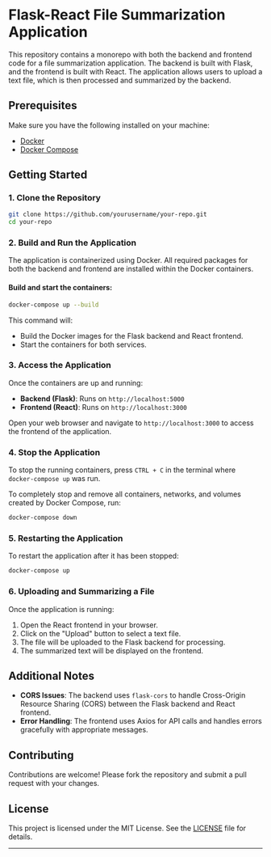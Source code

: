 # Flask-React File Summarization Application

This repository contains a monorepo with both the backend and frontend code for a file summarization application. The backend is built with Flask, and the frontend is built with React. The application allows users to upload a text file, which is then processed and summarized by the backend.

## Prerequisites

Make sure you have the following installed on your machine:

- [Docker](https://www.docker.com/get-started)
- [Docker Compose](https://docs.docker.com/compose/install/)

## Getting Started

### 1. Clone the Repository

```bash
git clone https://github.com/yourusername/your-repo.git
cd your-repo
```

### 2. Build and Run the Application

The application is containerized using Docker. All required packages for both the backend and frontend are installed within the Docker containers.

#### Build and start the containers:

```bash
docker-compose up --build
```

This command will:

- Build the Docker images for the Flask backend and React frontend.
- Start the containers for both services.

### 3. Access the Application

Once the containers are up and running:

- **Backend (Flask)**: Runs on `http://localhost:5000`
- **Frontend (React)**: Runs on `http://localhost:3000`

Open your web browser and navigate to `http://localhost:3000` to access the frontend of the application.

### 4. Stop the Application

To stop the running containers, press `CTRL + C` in the terminal where `docker-compose up` was run.

To completely stop and remove all containers, networks, and volumes created by Docker Compose, run:

```bash
docker-compose down
```

### 5. Restarting the Application

To restart the application after it has been stopped:

```bash
docker-compose up
```

### 6. Uploading and Summarizing a File

Once the application is running:

1. Open the React frontend in your browser.
2. Click on the "Upload" button to select a text file.
3. The file will be uploaded to the Flask backend for processing.
4. The summarized text will be displayed on the frontend.

## Additional Notes

- **CORS Issues**: The backend uses `flask-cors` to handle Cross-Origin Resource Sharing (CORS) between the Flask backend and React frontend.
- **Error Handling**: The frontend uses Axios for API calls and handles errors gracefully with appropriate messages.

## Contributing

Contributions are welcome! Please fork the repository and submit a pull request with your changes.

## License

This project is licensed under the MIT License. See the [LICENSE](LICENSE) file for details.

---
